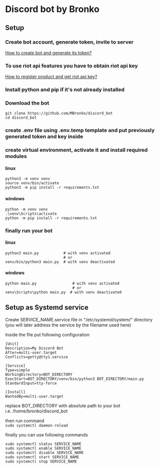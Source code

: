 # Discord bot by Bronko

## Setup

### Create bot account, generate token, invite to server
[How to create bot and generate its token?](https://discordpy.readthedocs.io/en/stable/discord.html)

### To use riot api features you have to obtain riot api key
[How to register product and get riot api key?](https://developer.riotgames.com/docs/portal)

### Install python and pip if it's not already installed

### Download the bot
```
git clone https://github.com/MBronko/discord_bot
cd discord_bot
```

### create .env file using .env.temp template and put previously generated token and key inside

### create virtual environment, activate it and install required modules
#### linux
```
python3 -m venv venv
source venv/bin/activate
python3 -m pip install -r requirements.txt
```
#### windows
```
python -m venv venv
.\venv\Scripts\activate
python -m pip install -r requirements.txt
```

### finally run your bot
#### linux
```
python3 main.py           # with venv activated
                          # or
venv/bin/python3 main.py  # with venv deactivated
```
#### windows
```
python main.py                # with venv activated
                              # or
venv\Scripts\python main.py  # with venv deactivated
```

## Setup as Systemd service

Create SERVICE_NAME.service file in "/etc/systemd/system/" directory \
(you will later address the service by the filename used here)

Inside the file put following configuration
```
[Unit]
Description=My Discord Bot
After=multi-user.target
Conflicts=getty@tty1.service

[Service]
Type=simple
WorkingDirectory=BOT_DIRECTORY
ExecStart=BOT_DIRECTORY/venv/bin/python3 BOT_DIRECTORY/main.py
StandardInput=tty-force

[Install]
WantedBy=multi-user.target
```
replace BOT_DIRECTORY with absolute path to your bot  
i.e. /home/bronko/discord_bot

then run command\
```sudo systemctl daemon-reload```


finally you can use following commands
```
sudo systemctl status SERVICE_NAME
sudo systemctl enable SERVICE_NAME
sudo systemctl disable SERVICE_NAME
sudo systemctl start SERVICE_NAME
sudo systemctl stop SERVICE_NAME
```
